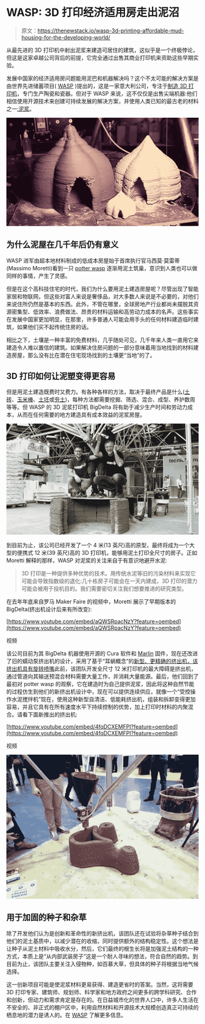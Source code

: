 # WASP: 3D 打印经济适用房走出泥沼

> 原文：<https://thenewstack.io/wasp-3d-printing-affordable-mud-housing-for-the-developing-world/>

从最先进的 3D 打印机中射出泥浆来建造可居住的建筑，这似乎是一个终极悖论，但这是这家卓越公司背后的前提，它完全通过出售其商业打印机来资助这些早期实验。

发展中国家的经济适用房问题能用泥巴和机器解决吗？这个不太可能的解决方案是由世界先进储蓄项目( [WASP](http://www.wasproject.it/w/en/) )提出的，这是一家意大利公司，专注于[制造 3D 打印机](http://www.personalfab.it/en/)，专门生产陶瓷和瓷器。但对于 WASP 来说，这不仅仅是出售尖端机器:他们相信使用开源技术来创建可持续发展的解决方案，并使用人类已知的最古老的材料之一[:泥浆](https://en.wikipedia.org/wiki/Mudbrick#Ancient_world)。

[![wasp-mud-house-3d-printer-2](img/426c596714efb2d802bd2a5fbdf7fc41.png)](https://thenewstack.io/wp-content/uploads/2015/04/wasp-mud-house-3d-printer-2.jpg)

## 为什么泥屋在几千年后仍有意义

WASP 进军由超本地材料制成的低成本房屋始于首席执行官马西莫·莫雷蒂(Massimo Moretti)看到一只 [potter wasp](https://en.wikipedia.org/wiki/Potter_wasp) 逐渐用泥土筑巢，意识到人类也可以做同样的事情，产生了灵感。

但是在这个高科技住宅的时代，我们为什么要用泥土建造房屋呢？尽管出现了智能家居和物联网，但这些对富人来说是奢侈品，对大多数人来说是不必要的，对他们来说住所仍然是基本的东西。此外，不管在哪里，全球房地产行业都尚未摆脱其资源密集型、低效率、浪费做法、昂贵的材料运输和高劳动力成本的名声。这些事实在发展中国家更加明显，在那里，许多普通人可能会用手头的任何材料建造临时建筑，如果他们买不起传统住房的话。

相比之下，土壤是一种丰富的免费材料，几乎随处可见，几千年来人类一直用它来建造令人难以置信的建筑。如果解决住房问题的一部分意味着用当地找到的材料建造房屋，那么没有比在潜在住宅现场找到的土壤更“当地”的了。

## 3D 打印如何让泥塑变得更容易

但是用泥土建造既费时又费力。有各种各样的方法，取决于最终产品是什么([土砖](https://en.wikipedia.org/wiki/Mudbrick)、[玉米棒](https://en.wikipedia.org/wiki/Cob_(material))、[土坯](https://en.wikipedia.org/wiki/Adobe)或[夯土](https://en.wikipedia.org/wiki/Rammed_earth))，每种方法都需要挖掘、筛选、混合、成型、养护数周等等。但 WASP 的 3D 泥浆打印机 BigDelta 将有助于减少生产时间和劳动力成本，从而在任何需要的地方建造具有成本效益的泥浆房屋。

[![wasp-mud-house-3d-printer-1](img/27d2855dab3c92fb231c1128f5ebd7fb.png)](https://thenewstack.io/wp-content/uploads/2015/04/wasp-mud-house-3d-printer-1.jpg)

到目前为止，该公司已经开发了一个 4 米(13 英尺)高的原型，最终将成为一个大型的便携式 12 米(39 英尺)高的 3D 打印机，能够用泥土打印全尺寸的房子。正如 Moretti 解释的那样，WASP 对泥浆的关注来自于有意识地避开水泥:

> 3D 打印是一种提供多种优势的技术。用传统水泥等旧的污染材料来实现它可能会导致指数级的退化:几十栋房子可能会在一天内建成，3D 打印的潜力可能会被用于投机目的。我们需要密切关注我们想要推进的研究类型。

在去年年底来自罗马 Maker Faire 的视频中，Moretti 展示了早期版本的 BigDelta(挤出机设计后来有所改变):

[https://www.youtube.com/embed/aQWSRpacNzY?feature=oembed](https://www.youtube.com/embed/aQWSRpacNzY?feature=oembed)

视频

该公司目前为其 BigDelta 机器使用开源的 Cura 软件和 [Marlin](https://github.com/MarlinFirmware/Marlin) 固件，现在还改进了旧的蠕动泵挤出机的设计，采用了基于“耳蜗概念”的[新型、更精确的挤出机，该挤出机具有旋转喷嘴](http://www.wasproject.it/w/en/new-extruder-wasp-can-truly-realize-house-dream/)此前，该团队开发全尺寸 12 米打印机的最大障碍是挤出机，通过管道向其输送预混合材料需要大量工作，并消耗大量能源。最后，他们回到了最初对 potter wasp 的观察，它在建造时为自己提供泥浆，因此将这种自然节能的过程仿生到他们的新挤出机设计中，现在可以提供连续供应，就像一个“受控操作水泥搅拌机”现在，使用这种新型自清洁、低能耗挤出机，组装和拆卸变得更加容易，并且它具有在所有速度水平下持续控制的优势，加上打印时材料的内聚混合。请看下面新推出的挤出机:

[https://www.youtube.com/embed/4fqDCXEMFPI?feature=oembed](https://www.youtube.com/embed/4fqDCXEMFPI?feature=oembed)

视频

[![Big Delta 3d Hub Milano 2](img/2ab36ae70680a00995fd242980f768b0.png)](https://thenewstack.io/wp-content/uploads/2015/04/Big-Delta-3d-Hub-Milano-2.jpg)

## 用于加固的种子和杂草

除了开发他们认为是创新和革命性的新挤出机，该团队还在试验将杂草种子结合到他们的泥土基质中，以减少潜在的收缩，同时提供额外的结构稳定性。这个想法是让种子从泥土材料中吸收水分，然后，它们最终的根生长将是加强泥土结构的一种方式，本质上是“从内部武装房子”这是一个耐人寻味的想法，符合自然的趋势。到目前为止，该团队主要关注入侵物种，如百慕大草，但具体的种子将根据当地气候选择。

这一创新项目可能是使泥浆材料更易获得、建造更省时的答案。当然，这将需要 3D 打印专家、建筑师、规划师、科学家和地方政府之间更多的跨学科研究、合作和创新，但动力和需求肯定是存在的。在日益城市化的世界人口中，许多人生活在不安全的、非正式的棚户区中，利用自然材料和开源技术大规模创造真正可持续的栖息地的潜力是诱人的。在 [WASP](http://www.wasproject.it/w/en/) 了解更多信息。

<svg xmlns:xlink="http://www.w3.org/1999/xlink" viewBox="0 0 68 31" version="1.1"><title>Group</title> <desc>Created with Sketch.</desc></svg>